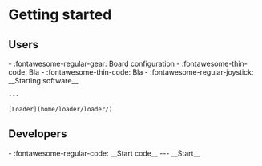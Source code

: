 # Getting started

## Users

<div class="grid cards" markdown>
-   :fontawesome-regular-gear: Board configuration
-   :fontawesome-thin-code: Bla
-   :fontawesome-thin-code: Bla
-   :fontawesome-regular-joystick: __Starting software__  

    ---

    [Loader](home/loader/loader/) 
</div>

## Developers

<div class="grid cards" markdown>
-   :fontawesome-regular-code: __Start code__
    ---
    __Start__
</div>


